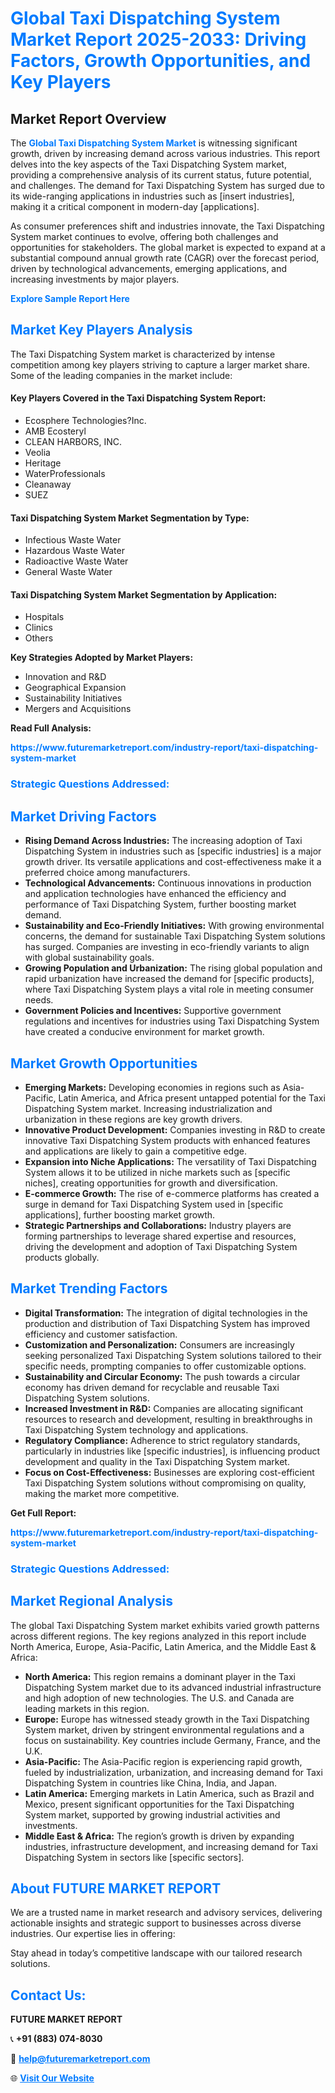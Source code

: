 <h1 style="color: #007BFF;">Global Taxi Dispatching System Market Report 2025-2033: Driving Factors, Growth Opportunities, and Key Players</h1>

<section id="overview">
<h2>Market Report Overview</h2>
<p>The <a href="https://www.futuremarketreport.com/industry-report/taxi-dispatching-system-market" style="color: #007BFF; text-decoration: none;"><strong>Global Taxi Dispatching System Market</strong></a> is witnessing significant growth, driven by increasing demand across various industries. This report delves into the key aspects of the Taxi Dispatching System market, providing a comprehensive analysis of its current status, future potential, and challenges. The demand for Taxi Dispatching System has surged due to its wide-ranging applications in industries such as [insert industries], making it a critical component in modern-day [applications].</p>
<p>As consumer preferences shift and industries innovate, the Taxi Dispatching System market continues to evolve, offering both challenges and opportunities for stakeholders. The global market is expected to expand at a substantial compound annual growth rate (CAGR) over the forecast period, driven by technological advancements, emerging applications, and increasing investments by major players.</p>
</section>

<section id="overview">
<p><a href="https://www.futuremarketreport.com/request-sample/reportId=33077" style="color: #007BFF; text-decoration: none;"><strong>Explore Sample Report Here</strong></a></p>
</section>

<section id="key-players">
<h2 style="color: #007BFF;">Market Key Players Analysis</h2>
<p>The Taxi Dispatching System market is characterized by intense competition among key players striving to capture a larger market share. Some of the leading companies in the market include:</p>
<h4>Key Players Covered in the Taxi Dispatching System Report:</h4>
<ul><li>Ecosphere Technologies?Inc.</li><li>AMB Ecosteryl</li><li>CLEAN HARBORS, INC.</li><li>Veolia</li><li>Heritage</li><li>WaterProfessionals</li><li>Cleanaway</li><li>SUEZ</li></ul>
<h4>Taxi Dispatching System Market Segmentation by Type:</h4>
<ul><li>Infectious Waste Water</li><li>Hazardous Waste Water</li><li>Radioactive Waste Water</li><li>General Waste Water</li></ul>

<h4>Taxi Dispatching System Market Segmentation by Application:</h4>
<ul><li>Hospitals</li><li>Clinics</li><li>Others</li></ul>
<p><strong>Key Strategies Adopted by Market Players:</strong></p>
<ul>
<li>Innovation and R&D</li>
<li>Geographical Expansion</li>
<li>Sustainability Initiatives</li>
<li>Mergers and Acquisitions</li>
</ul>
</section>

<section>
<p><strong>Read Full Analysis: </strong></p><a href="https://www.futuremarketreport.com/industry-report/taxi-dispatching-system-market" style="color: #007BFF; text-decoration: none;"><strong>https://www.futuremarketreport.com/industry-report/taxi-dispatching-system-market</strong></a>
<h3 style="color: #007BFF;">Strategic Questions Addressed:</h3>
</section>

<section id="driving-factors">
<h2 style="color: #007BFF;">Market Driving Factors</h2>
<ul>
<li><strong>Rising Demand Across Industries:</strong> The increasing adoption of Taxi Dispatching System in industries such as [specific industries] is a major growth driver. Its versatile applications and cost-effectiveness make it a preferred choice among manufacturers.</li>
<li><strong>Technological Advancements:</strong> Continuous innovations in production and application technologies have enhanced the efficiency and performance of Taxi Dispatching System, further boosting market demand.</li>
<li><strong>Sustainability and Eco-Friendly Initiatives:</strong> With growing environmental concerns, the demand for sustainable Taxi Dispatching System solutions has surged. Companies are investing in eco-friendly variants to align with global sustainability goals.</li>
<li><strong>Growing Population and Urbanization:</strong> The rising global population and rapid urbanization have increased the demand for [specific products], where Taxi Dispatching System plays a vital role in meeting consumer needs.</li>
<li><strong>Government Policies and Incentives:</strong> Supportive government regulations and incentives for industries using Taxi Dispatching System have created a conducive environment for market growth.</li>
</ul>
</section>

<section id="growth-opportunities">
<h2 style="color: #007BFF;">Market Growth Opportunities</h2>
<ul>
<li><strong>Emerging Markets:</strong> Developing economies in regions such as Asia-Pacific, Latin America, and Africa present untapped potential for the Taxi Dispatching System market. Increasing industrialization and urbanization in these regions are key growth drivers.</li>
<li><strong>Innovative Product Development:</strong> Companies investing in R&D to create innovative Taxi Dispatching System products with enhanced features and applications are likely to gain a competitive edge.</li>
<li><strong>Expansion into Niche Applications:</strong> The versatility of Taxi Dispatching System allows it to be utilized in niche markets such as [specific niches], creating opportunities for growth and diversification.</li>
<li><strong>E-commerce Growth:</strong> The rise of e-commerce platforms has created a surge in demand for Taxi Dispatching System used in [specific applications], further boosting market growth.</li>
<li><strong>Strategic Partnerships and Collaborations:</strong> Industry players are forming partnerships to leverage shared expertise and resources, driving the development and adoption of Taxi Dispatching System products globally.</li>
</ul>
</section>

<section id="trending-factors">
<h2 style="color: #007BFF;">Market Trending Factors</h2>
<ul>
<li><strong>Digital Transformation:</strong> The integration of digital technologies in the production and distribution of Taxi Dispatching System has improved efficiency and customer satisfaction.</li>
<li><strong>Customization and Personalization:</strong> Consumers are increasingly seeking personalized Taxi Dispatching System solutions tailored to their specific needs, prompting companies to offer customizable options.</li>
<li><strong>Sustainability and Circular Economy:</strong> The push towards a circular economy has driven demand for recyclable and reusable Taxi Dispatching System solutions.</li>
<li><strong>Increased Investment in R&D:</strong> Companies are allocating significant resources to research and development, resulting in breakthroughs in Taxi Dispatching System technology and applications.</li>
<li><strong>Regulatory Compliance:</strong> Adherence to strict regulatory standards, particularly in industries like [specific industries], is influencing product development and quality in the Taxi Dispatching System market.</li>
<li><strong>Focus on Cost-Effectiveness:</strong> Businesses are exploring cost-efficient Taxi Dispatching System solutions without compromising on quality, making the market more competitive.</li>
</ul>
</section>

<section>
<p><strong>Get Full Report: </strong></p><a href="https://www.futuremarketreport.com/industry-report/taxi-dispatching-system-market" style="color: #007BFF; text-decoration: none;"><strong>https://www.futuremarketreport.com/industry-report/taxi-dispatching-system-market</strong></a>
<h3 style="color: #007BFF;">Strategic Questions Addressed:</h3>
</section>


<section id="regional-analysis">
<h2 style="color: #007BFF;">Market Regional Analysis</h2>
<p>The global Taxi Dispatching System market exhibits varied growth patterns across different regions. The key regions analyzed in this report include North America, Europe, Asia-Pacific, Latin America, and the Middle East & Africa:</p>
<ul>
<li><strong>North America:</strong> This region remains a dominant player in the Taxi Dispatching System market due to its advanced industrial infrastructure and high adoption of new technologies. The U.S. and Canada are leading markets in this region.</li>
<li><strong>Europe:</strong> Europe has witnessed steady growth in the Taxi Dispatching System market, driven by stringent environmental regulations and a focus on sustainability. Key countries include Germany, France, and the U.K.</li>
<li><strong>Asia-Pacific:</strong> The Asia-Pacific region is experiencing rapid growth, fueled by industrialization, urbanization, and increasing demand for Taxi Dispatching System in countries like China, India, and Japan.</li>
<li><strong>Latin America:</strong> Emerging markets in Latin America, such as Brazil and Mexico, present significant opportunities for the Taxi Dispatching System market, supported by growing industrial activities and investments.</li>
<li><strong>Middle East & Africa:</strong> The region’s growth is driven by expanding industries, infrastructure development, and increasing demand for Taxi Dispatching System in sectors like [specific sectors].</li>
</ul>
</section>

<footer>
<h2 style="color: #007BFF;">About FUTURE MARKET REPORT</h2>
<p>We are a trusted name in market research and advisory services, delivering actionable insights and strategic support to businesses across diverse industries. Our expertise lies in offering:</p>

<p>Stay ahead in today’s competitive landscape with our tailored research solutions.</p>

<h2 style="color: #007BFF;">Contact Us:</h2>
<p><strong>FUTURE MARKET REPORT</strong></p>
<p>📞 <strong>+91 (883) 074-8030</strong></p>
<p>📧 <strong><a href="mailto:help@futuremarketreport.com" style="color: #007BFF;">help@futuremarketreport.com</a></strong></p>
<p>🌐 <strong><a href="https://www.futuremarketreport.com/" style="color: #007BFF;">Visit Our Website</a></strong></p>
</footer>